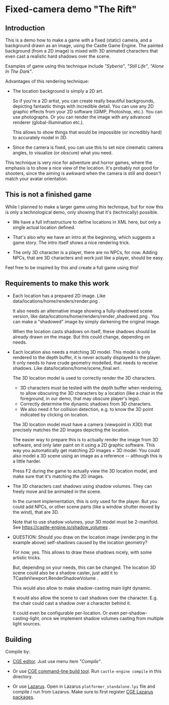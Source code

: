 # Fixed-camera demo "The Rift"

## Introduction

This is a demo how to make a game with a fixed (static) camera, and a background drawn as an image, using the Castle Game Engine. The painted background (from a 2D image) is mixed with 3D animated characters that even cast a realistic hard shadows over the scene.

Examples of game using this technique include _"Syberia"_, _"Still Life"_, _"Alone In The Dark"_.

Advantages of this rendering technique:

- The location background is simply a 2D art.

    So if you're a 2D artist, you can create really beautiful backgrounds, depicting fantastic things with incredible detail. You can use any 2D graphic effects from your 2D software (GIMP, Photoshop, etc.). You can use photographs. Or you can render the image with any advanced renderer (global-illumination etc.).

    This allows to show things that would be impossible (or incredibly hard) to accurately model in 3D.

- Since the camera is fixed, you can use this to set nice cinematic camera angles, to visualize (or obscure) what you need.

This technique is very nice for adventure and horror games, where the emphasis is to show a nice view of the location. It's probably not good for shooters, since the aiming is awkward when the camera is still and doesn't match your avatar orientation.

## This is not a finished game

While I planned to make a larger game using this technique, but for now this is only a technological demo, only showing that it's (technically) possible.

- We have a full infrastructure to define locations in XML here, but only a single actual location defined.

- That's also why we have an intro at the beginning, which suggests a game story. The intro itself shows a nice rendering trick.

- The only 3D character is a player, there are no NPCs, for now. Adding NPCs, that are 3D characters and work just like a player, should be easy.

Feel free to be inspired by this and create a full game using this!

## Requirements to make this work

- Each location has a prepared 2D image. Like data/locations/home/renders/render.png .

    It also needs an alternative image showing a fully-shadowed scene version, like data/locations/home/renders/render_shadowed.png . You can make a "shadowed" image by simply darkening the original image.

    When the location casts shadows on itself, these shadows should be already drawn on the image. But this could change, depending on needs.

- Each location also needs a matching 3D model. This model is only rendered to the depth buffer, it is never actually displayed to the player. It only needs to have crude geometry modelled, that needs to receive shadows. Like data/locations/home/scene_final.wrl .

    The 3D location model is used to correctly render the 3D characters.

    - 3D characters must be tested with the depth buffer when rendering, to allow obscuring the 3D characters by a location (like a chair in the foreground, in our demo, that may obscure player's legs).
    - Correctly determine the dynamic shadows from 3D characters.
    - We also need it for collision detection, e.g. to know the 3D point indicated by clicking on location.

    The 3D location model must have a camera (viewpoint in X3D) that precisely matches the 2D images depicting the location.

    The easier way to prepare this is to actually render the image from 3D software, and only later paint on it using a 2D graphic software. This way you automatically get matching 2D images + 3D model. You could also model a 3D scene using an image as a reference -- although this is a little harder.

    Press F2 during the game to actually view the 3D location model, and make sure that it's matching the 2D images.

- The 3D characters cast shadows using shadow volumes. They can freely move and be animated in the scene.

    In the current implementation, this is only used for the player. But you could add NPCs, or other scene parts (like a window shutter moved by the wind), that are 3D.

    Note that to use shadow volumes, your 3D model must be 2-manifold. See https://castle-engine.io/shadow_volumes .

- QUESTION: Should you draw on the location image (render.png in the example above) self-shadows caused by the location geometry?

    For now, yes. This allows to draw these shadows nicely, with some artistic tricks.

    But, depending on your needs, this can be changed. The location 3D scene could also be a shadow caster, just add it to TCastleViewport.RenderShadowVolume .

    This would also allow to make shadow-casting main light dynamic.

    It would also allow the scene to cast shadows over the character. E.g. the chair could cast a shadow over a character behind it.

    It could even be configurable per-location. Or even per-shadow-casting-light, once we implement shadow volumes casting from multiple light sources.

## Building

Compile by:

- [CGE editor](https://castle-engine.io/manual_editor.php). Just use menu item _"Compile"_.

- Or use [CGE command-line build tool](https://castle-engine.io/build_tool). Run `castle-engine compile` in this directory.

- Or use [Lazarus](https://www.lazarus-ide.org/). Open in Lazarus `platformer_standalone.lpi` file and compile / run from Lazarus. Make sure to first register [CGE Lazarus packages](https://castle-engine.io/documentation.php).

